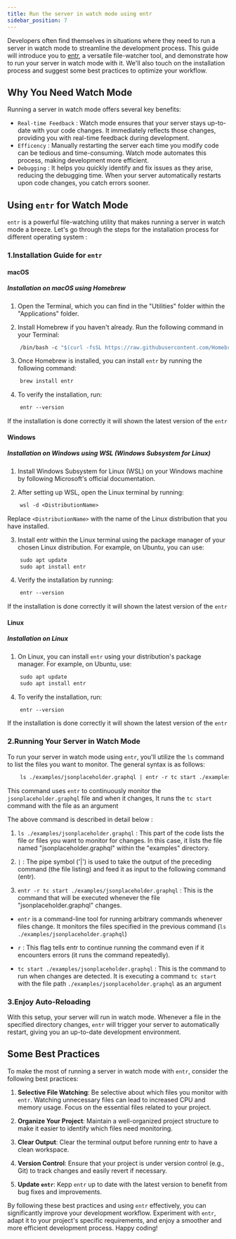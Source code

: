 ```yaml
---
title: Run the server in watch mode using entr
sidebar_position: 7
---
```


Developers often find themselves in situations where they need to run a server in watch mode to streamline the development process. This guide will introduce you to [entr], a versatile file-watcher tool, and demonstrate how to run your server in watch mode with it. We'll also touch on the installation process and suggest some best practices to optimize your workflow.

[entr]: https://eradman.com/entrproject/

## Why You Need Watch Mode

Running a server in watch mode offers several key benefits:

- `Real-time Feedback` : Watch mode ensures that your server stays up-to-date with your code changes. It immediately reflects those changes, providing you with real-time feedback during development.
- `Efficency` : Manually restarting the server each time you modify code can be tedious and time-consuming. Watch mode automates this process, making development more efficient.
- `Debugging` : It helps you quickly identify and fix issues as they arise, reducing the debugging time. When your server automatically restarts upon code changes, you catch errors sooner.

## Using `entr` for Watch Mode

`entr` is a powerful file-watching utility that makes running a server in watch mode a breeze. Let's go through the steps for the installation process for different operating system :

### 1.Installation Guide for `entr`

#### macOS

##### Installation on macOS using Homebrew

1. Open the Terminal, which you can find in the "Utilities" folder within the "Applications" folder.

2. Install Homebrew if you haven't already. Run the following command in your Terminal:

```graphql
    /bin/bash -c "$(curl -fsSL https://raw.githubusercontent.com/Homebrew/install/master/install.sh)"
```

3. Once Homebrew is installed, you can install `entr` by running the following command:

```graphql
    brew install entr
```

4. To verify the installation, run:

```graphql
    entr --version
```

If the installation is done correctly it will shown the latest version of the `entr`

#### Windows

##### Installation on Windows using WSL (Windows Subsystem for Linux)

1. Install Windows Subsystem for Linux (WSL) on your Windows machine by following Microsoft's official documentation.

2. After setting up WSL, open the Linux terminal by running:

```graphql
    wsl -d <DistributionName>
```

Replace `<DistributionName>` with the name of the Linux distribution that you have installed.

3. Install entr within the Linux terminal using the package manager of your chosen Linux distribution. For example, on Ubuntu, you can use:

```graphql
    sudo apt update
    sudo apt install entr
```

4. Verify the installation by running:

```graphql
    entr --version
```

If the installation is done correctly it will shown the latest version of the `entr`

#### Linux

##### Installation on Linux

1. On Linux, you can install `entr` using your distribution's package manager. For example, on Ubuntu, use:

```graphql
    sudo apt update
    sudo apt install entr
```

4. To verify the installation, run:

```graphql
    entr --version
```

If the installation is done correctly it will shown the latest version of the `entr`

### 2.Running Your Server in Watch Mode

To run your server in watch mode using `entr`, you'll utilize the `ls` command to list the files you want to monitor. The general syntax is as follows:

```graphql
    ls ./examples/jsonplaceholder.graphql | entr -r tc start ./examples/jsonplaceholder.graphql
```

This command uses `entr` to continuously monitor the `jsonplaceholder.graphql` file and when it changes, It runs the `tc start` command with the file as an argument

The above command is described in detail below :

1. `ls ./examples/jsonplaceholder.graphql` : This part of the code lists the file or files you want to monitor for changes. In this case, it lists the file named "jsonplaceholder.graphql" within the "examples" directory.

2. `|` : The pipe symbol ('|') is used to take the output of the preceding command (the file listing) and feed it as input to the following command (entr).

3. `entr -r tc start ./examples/jsonplaceholder.graphql` : This is the command that will be executed whenever the file "jsonplaceholder.graphql" changes.

- `entr` is a command-line tool for running arbitrary commands whenever files change. It monitors the files specified in the previous command (`ls ./examples/jsonplaceholder.graphql`)

- `r` : This flag tells entr to continue running the command even if it encounters errors (it runs the command repeatedly).

- `tc start ./examples/jsonplaceholder.graphql` : This is the command to run when changes are detected. It is executing a command `tc start` with the file path
  `./examples/jsonplaceholder.graphql` as an argument

### 3.Enjoy Auto-Reloading

With this setup, your server will run in watch mode. Whenever a file in the specified directory changes, `entr` will trigger your server to automatically restart, giving you an up-to-date development environment.

## Some Best Practices

To make the most of running a server in watch mode with `entr`, consider the following best practices:

1. **Selective File Watching**: Be selective about which files you monitor with `entr`. Watching unnecessary files can lead to increased CPU and memory usage. Focus on the essential files related to your project.

2. **Organize Your Project**: Maintain a well-organized project structure to make it easier to identify which files need monitoring.

3. **Clear Output**: Clear the terminal output before running entr to have a clean workspace.

4. **Version Control**: Ensure that your project is under version control (e.g., Git) to track changes and easily revert if necessary.

5. **Update `entr`**: Kepp `entr` up to date with the latest version to benefit from bug fixes and improvements.

By following these best practices and using `entr` effectively, you can significantly improve your development workflow. Experiment with `entr`, adapt it to your project's specific requirements, and enjoy a smoother and more efficient development process. Happy coding!
